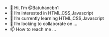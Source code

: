 - 👋 Hi, I’m @Batuhancbn1
- 👀 I’m interested in HTML,CSS,Javascript
- 🌱 I’m currently learning HTML,CSS,Javascript
- 💞️ I’m looking to collaborate on ...
- 📫 How to reach me ...

<!---
Batuhancbn1/Batuhancbn1 is a ✨ special ✨ repository because its `README.md` (this file) appears on your GitHub profile.
You can click the Preview link to take a look at your changes.
--->
